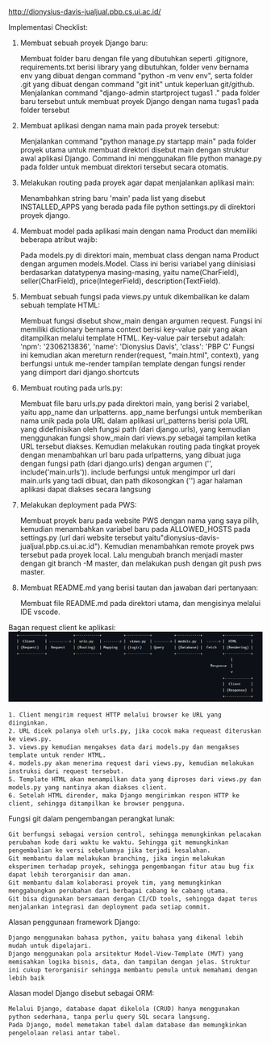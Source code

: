 http://dionysius-davis-jualjual.pbp.cs.ui.ac.id/

Implementasi Checklist:
1. Membuat sebuah proyek Django baru:

    Membuat folder baru dengan file yang dibutuhkan seperti .gitignore, requirements.txt berisi library yang dibutuhkan, folder venv bernama env yang dibuat dengan command "python -m venv env", serta folder .git yang dibuat dengan command "git init" untuk keperluan git/github.
    Menjalankan command "django-admin startproject tugas1 ." pada folder baru tersebut untuk membuat proyek Django dengan nama tugas1 pada folder tersebut

2. Membuat aplikasi dengan nama main pada proyek tersebut:

    Menjalankan command "python manage.py startapp main" pada folder proyek utama untuk membuat direktori disebut main dengan struktur awal aplikasi Django. Command ini menggunakan file python manage.py pada folder untuk membuat direktori tersebut secara otomatis.

3. Melakukan routing pada proyek agar dapat menjalankan aplikasi main:

    Menambahkan string baru 'main' pada list yang disebut INSTALLED_APPS yang berada pada file python settings.py di direktori proyek django.

4. Membuat model pada aplikasi main dengan nama Product dan memiliki beberapa atribut wajib:

    Pada models.py di direktori main, membuat class dengan nama Product dengan argumen models.Model. Class ini berisi variabel yang diinisiasi berdasarkan datatypenya masing-masing, yaitu name(CharField), seller(CharField), price(IntegerField), description(TextField).

5. Membuat sebuah fungsi pada views.py untuk dikembalikan ke dalam sebuah template HTML:

    Membuat fungsi disebut show_main dengan argumen request. Fungsi ini memiliki dictionary bernama context berisi key-value pair yang akan ditampilkan melalui template HTML. Key-value pair tersebut adalah:
        'npm': '2306213836',
        'name': 'Dionysius Davis',
        'class': 'PBP C'
    Fungsi ini kemudian akan mereturn render(request, "main.html", context), yang berfungsi untuk me-render tampilan template dengan fungsi render yang diimport dari django.shortcuts

6. Membuat routing pada urls.py:

    Membuat file baru urls.py pada direktori main, yang berisi 2 variabel, yaitu app_name dan urlpatterns.
    app_name berfungsi untuk memberikan nama unik pada pola URL dalam aplikasi
    url_patterns berisi pola URL yang didefinisikan oleh fungsi path (dari django.urls), yang kemudian menggunakan fungsi show_main dari views.py sebagai tampilan ketika URL tersebut diakses.
    Kemudian melakukan routing pada tingkat proyek dengan menambahkan url baru pada urlpatterns, yang dibuat juga dengan fungsi path (dari django.urls) dengan argumen ('', include('main.urls')). include berfungsi untuk mengimpor url dari main.urls yang tadi dibuat, dan path dikosongkan ('') agar halaman aplikasi dapat diakses secara langsung

7. Melakukan deployment pada PWS:

    Membuat proyek baru pada website PWS dengan nama yang saya pilih, kemudian menambahkan variabel baru pada ALLOWED_HOSTS pada settings.py (url dari website tersebut yaitu"dionysius-davis-jualjual.pbp.cs.ui.ac.id").
    Kemudian menambahkan remote proyek pws tersebut pada proyek local. Lalu mengubah branch menjadi master dengan git branch -M master, dan melakukan push dengan git push pws master.

8. Membuat README.md yang berisi tautan dan jawaban dari pertanyaan:

    Membuat file README.md pada direktori utama, dan mengisinya melalui IDE vscode. 

Bagan request client ke aplikasi:
![Bagan request client](bagan.png)

    1. Client mengirim request HTTP melalui browser ke URL yang diinginkan.
    2. URL dicek polanya oleh urls.py, jika cocok maka requeast diteruskan ke views.py.
    3. views.py kemudian mengakses data dari models.py dan mengakses template untuk render HTML.
    4. models.py akan menerima request dari views.py, kemudian melakukan instruksi dari request tersebut.
    5. Template HTML akan menampilkan data yang diproses dari views.py dan models.py yang nantinya akan diakses client.
    6. Setelah HTML dirender, maka Django mengirimkan respon HTTP ke client, sehingga ditampilkan ke browser pengguna.

Fungsi git dalam pengembangan perangkat lunak:

    Git berfungsi sebagai version control, sehingga memungkinkan pelacakan perubahan kode dari waktu ke waktu. Sehingga git memungkinkan pengembalian ke versi sebelumnya jika terjadi kesalahan. 
    Git membantu dalam melakukan branching, jika ingin melakukan eksperimen terhadap proyek, sehingga pengembangan fitur atau bug fix dapat lebih terorganisir dan aman.
    Git membantu dalam kolaborasi proyek tim, yang memungkinkan menggabungkan perubahan dari berbagai cabang ke cabang utama.
    Git bisa digunakan bersamaan dengan CI/CD tools, sehingga dapat terus menjalankan integrasi dan deployment pada setiap commit.

Alasan penggunaan framework Django:

    Django menggunakan bahasa python, yaitu bahasa yang dikenal lebih mudah untuk dipelajari. 
    Django menggunakan pola arsitektur Model-View-Template (MVT) yang memisahkan logika bisnis, data, dan tampilan dengan jelas. Struktur ini cukup terorganisir sehingga membantu pemula untuk memahami dengan lebih baik

Alasan model Django disebut sebagai ORM:

    Melalui Django, database dapat dikelola (CRUD) hanya menggunakan python sederhana, tanpa perlu query SQL secara langsung.
    Pada Django, model memetakan tabel dalam database dan memungkinkan pengelolaan relasi antar tabel.